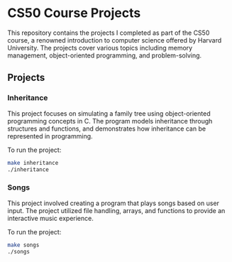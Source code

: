# CS50 Course Projects

This repository contains the projects I completed as part of the CS50 course, a renowned introduction to computer science offered by Harvard University. The projects cover various topics including memory management, object-oriented programming, and problem-solving.

## Projects

### **Inheritance**
This project focuses on simulating a family tree using object-oriented programming concepts in C. The program models inheritance through structures and functions, and demonstrates how inheritance can be represented in programming.

To run the project:
```bash
make inheritance
./inheritance
```

### **Songs**
This project involved creating a program that plays songs based on user input. The project utilized file handling, arrays, and functions to provide an interactive music experience.

To run the project:

```bash
make songs
./songs
